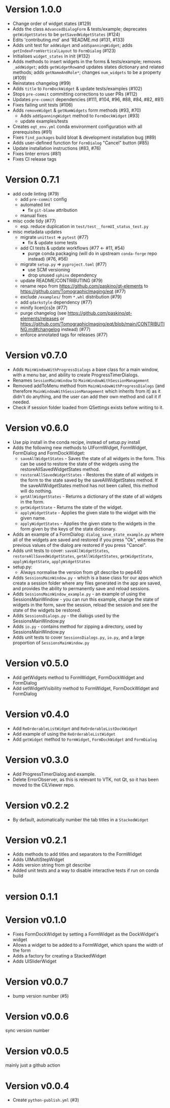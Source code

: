 # Version 1.0.0
- Change order of widget states (#129)
- Adds the class `AdvancedDialogForm` & tests/example;
deprecates `getWidgetStates` to be `getSavedWidgetStates` (#124)
- Edits 'contributing.md' and 'README.md (#131, #133)
- Adds unit test for `addWidget` and `addSpanningWidget`; adds `getIndexFromVerticalLayout`
to `FormDialog` (#123)
- Initialises `widget_states` in init (#132)
- Adds methods to insert widgets in the forms & tests/example; removes `_addWidget`;
adds `getWidgetRow`and updates states dictionary and related methods; adds
`getNameAndRole*`; changes `num_widgets` to be a property (#109)
- Reinstates changelog (#99)
- Adds `title` to `FormDockWidget` & update tests/examples (#102)
- Stops `pre-commit` committing corrections to user PRs (#112)
- Updates `pre-commit` dependencies (#111, #104, #96, #88, #84, #82, #81)
- Fixes failing unit tests (#106)
- Adds `removeWidget` & `getNumWidgets` form methods (#93, #70)
  + Adds `addSpanningWidget` method to `FormDockWidget` (#93)
  + update examples/tests
- Creates `eqt_env.yml` conda environment configuration with all prerequisites (#91)
- Fixes `find_packages` build bloat & development installation bug (#89)
- Adds user-defined function for `FormDialog` "Cancel" button (#85)
- Update installation instructions (#83, #76)
- Fixes linter errors (#81)
- Fixes CI release tags

# Version 0.7.1
- add code linting (#79)
  + add `pre-commit` config
  + automated lint
    * fix `git-blame` attribution
  + manual fixes
- misc code tidy (#77)
  + esp. reduce duplication in `test/test__formUI_status_test.py`
- misc metadata updates
  + migrate `unittest` => `pytest` (#77)
    * fix & update some tests
  + add CI tests & update workflows (#77 <- #11, #54)
    * purge conda packaging (will do in upstream `conda-forge` repo instead) (#76, #56)
  + migrate `setup.py` => `pyproject.toml` (#77)
    * use SCM versioning
    * drop unused `sphinx` dependency
  + update README/CONTRIBUTING (#79)
  + rename repo from https://github.com/paskino/qt-elements to https://github.com/TomographicImaging/eqt (#77)
  + exclude `/examples/` from `*.whl` distribution (#79)
  + add `qdarkstyle` dependency (#77)
  + minify licen[cs]e (#77)
  + purge changelog (see https://github.com/paskino/qt-elements/releases or https://github.com/TomographicImaging/eqt/blob/main/CONTRIBUTING.md#changelog instead) (#77)
  + enforce annotated tags for releases (#77)

# Version v0.7.0
- Adds `MainWindowWithProgressDialogs` a base class for a main window, with a menu bar, and ability to create ProgressTimerDialogs.
- Renames `SessionMainWindow` to `MainWindowWithSessionManagement`
- Removed addToMenu method from `MainWindowWithProgressDialogs` (and therefore `MainWindowWithSessionManagement` which inherits from it) as it didn't do anything, and the user can add their own method and call it if needed.
- Check if session folder loaded from QSettings exists before writing to it.

# Version v0.6.0
- Use pip install in the conda recipe, instead of setup.py install
- Adds the following new methods to UIFormWidget, FormWidget, FormDialog and FormDockWidget:
   - `saveAllWidgetStates` - Saves the state of all widgets in the form. This can be used to restore the state of the widgets using the restoreAllSavedWidgetStates method.
   - `restoreAllSavedWidgetStates` - Restores the state of all widgets in the form to the state saved by the saveAllWidgetStates method. If the saveAllWidgetStates method has not been called, this method will do nothing.
   - `getAllWidgetStates` - Returns a dictionary of the state of all widgets in the form.
   - `getWidgetState` - Returns the state of the widget.
   - `applyWidgetState` - Applies the given state to the widget with the given name.
   - `applyWidgetStates`  - Applies the given state to the widgets in the form given by the keys of the state dictionary.
- Adds an example of a FormDialog: `dialog_save_state_example.py` where all of the widgets are saved and restored if you press "Ok", whereas the previous values of the dialog are restored if you press "Cancel".
- Adds unit tests to cover: `saveAllWidgetStates`, `restoreAllSavedWidgetStates`, `getAllWidgetStates`, `getWidgetState`, `applyWidgetState`, `applyWidgetStates`
- setup.py:
  - Always normalise the version from git describe to pep440
- Adds `SessionsMainWindow.py` - which is a base class for our apps which create a session folder where any files generated in the app are saved, and provides the ability to permanently save and reload sessions.
- Adds `SessionsMainWindow_example.py` - an example of using the SessionsMainWindow - you can run this example, change the state of widgets in the form, save the session, reload the session and see the state of the widgets be restored.
- Adds `SessionsDialogs.py` - the dialogs used by the SessionsMainWindow.py
- Adds `io.py` - contains method for zipping a directory, used by SessionsMainWindow.py
- Adds unit tests to cover `SessionsDialogs.py`, `io.py`, and a large proportion of `SessionsMainWindow.py`

# Version v0.5.0
- Add getWidgets method to FormWidget, FormDockWidget and FormDialog
- Add setWidgetVisibility method to FormWidget, FormDockWidget and FormDialog

# Version v0.4.0
- Add `ReOrderableListWidget` and `ReOrderableListDockWidget`
- Add example of using the `ReOrderableListWidget`
- Add `getWidget` method to `FormWidget`, `FormDockWidget` and `FormDialog`

# Version v0.3.0
- Add ProgressTimerDialog and example.
- Delete ErrorObserver, as this is relevant to VTK, not Qt, so it has been moved to the CILViewer repo.

# Version v0.2.2
* By default, automatically number the tab titles in a `StackedWidget`

# Version v0.2.1
- Adds methods to add titles and separators to the FormWidget
- Adds UIMultiStepWidget
- Adds version string from git describe
- Added unit tests and a way to disable interactive tests if run on conda build

# version 0.1.1

# Version v0.1.0
* Fixes FormDockWidget by setting a FormWidget as the DockWidget's widget
* Allows a widget to be added to a FormWidget, which spans the width of the form
* Adds a factory for creating a StackedWidget
* Adds UISliderWidget

# Version v0.0.7
* bump version number (#5)

# Version v0.0.6
sync version number

# Version v0.0.5
mainly just a github action

# Version v0.0.4
* Create `python-publish.yml` (#3)
